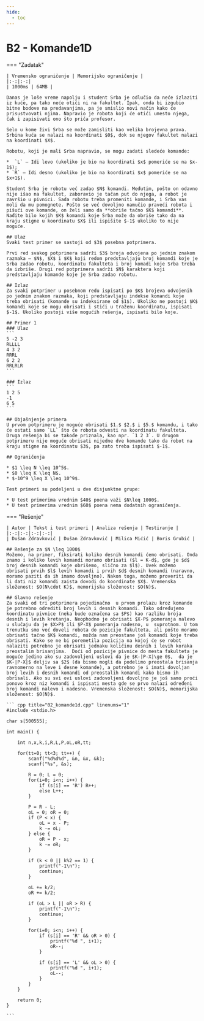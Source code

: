 ```yaml
---
hide:
  - toc
---
```


# B2 - Komande1D

=== "Zadatak"
	
	| Vremensko ograničenje | Memorijsko ograničenje |
	|:-:|:-:|
	| 1000ms | 64MB |
	
	Danas je loše vreme napolju i student Srba je odlučio da neće izlaziti iz kuće, pa tako neće otići ni na fakultet. Ipak, onda bi izgubio bitne bodove na predavanjima, pa je smislio novi način kako će prisustvovati njima. Napravio je robota koji će otići umesto njega, čak i zapisivati ono što priča profesor.
	
	Selo u kome živi Srba se može zamisliti kao velika brojevna prava. Srbina kuća se nalazi na koordinati $0$, dok se njegov fakultet nalazi na koordinati $X$.
	
	Robotu, koji je mali Srba napravio, se mogu zadati sledeće komande:
	
	*  `L` – Idi levo (ukoliko je bio na koordinati $x$ pomeriće se na $x-1$);
	* `R` – Idi desno (ukoliko je bio na koordinati $x$ pomeriće se na $x+1$).
	
	Student Srba je robotu već zadao $N$ komandi. Međutim, pošto on odavno nije išao na fakultet, zaboravio je tačan put do njega, a robot je završio u pivnici. Sada robotu treba promeniti komande, i Srba vas moli da mu pomognete. Pošto se već dovoljno namučio praveći robota i pišući ove komande, on želi samo da **obriše tačno $K$ komandi**. Nađite bilo kojih $K$ komandi koje Srba može da obriše tako da na kraju stigne u koordinatu $X$ ili ispišite $-1$ ukoliko to nije moguće.
	
	## Ulaz
	Svaki test primer se sastoji od $3$ posebna potprimera.
	
	Prvi red svakog potprimera sadrži $3$ broja odvojena po jednim znakom razmaka – $N$, $X$ i $K$ koji redom predstavljaju broj komandi koje je Srba zadao robotu, koordinatu fakulteta i broj komadi koje Srba treba da izbriše. Drugi red potprimera sadrži $N$ karaktera koji predstavljaju komande koje je Srba zadao robotu.
	
	## Izlaz
	Za svaki potprimer u posebnom redu ispisati po $K$ brojeva odvojenih po jednim znakom razmaka, koji predstavljaju indekse komandi koje treba obrisati (komande su indeksirane od $1$). Ukoliko ne postoji $K$ komandi koje se mogu obrisati i stići u traženu koordinatu, ispisati $-1$. Ukoliko postoji više mogućih rešenja, ispisati bilo koje.
	
	## Primer 1
	### Ulaz
	```
	5 -2 3
	RLLLL
	4 3 2
	RRRL
	6 2 2
	RRLRLR
	```
	
	### Izlaz
	```
	1 2 5
	-1
	6 5
	```
	
	## Objašnjenje primera
	U prvom potprimeru je moguće obrisati $1.$ $2.$ i $5.$ komandu, i tako će ostati samo `LL` što će robota odvesti na koordinatu fakulteta. Druga rešenja bi se takođe priznala, kao npr. `1 2 3`. U drugom potprimeru nije moguće obrisati nijedne dve komande tako da robot na kraju stigne na koordinatu $3$, pa zato treba ispisati $-1$.
	
	## Ograničenja
	
	* $1 \leq N \leq 10^5$.
	* $0 \leq K \leq N$.
	* $-10^9 \leq X \leq 10^9$.
	
	Test primeri su podeljeni u dve disjunktne grupe:
	
	* U test primerima vrednim $40$ poena važi $N\leq 1000$.
	* U test primerima vrednim $60$ poena nema dodatnih ograničenja.
	

=== "Rešenje"
	
	| Autor | Tekst i test primeri | Analiza rеšenja | Testiranje |
	|:-:|:-:|:-:|:-:|
	| Dušan Zdravković | Dušan Zdravković | Milica Mićić | Boris Grubić |
	
	## Rešenje za $N \leq 1000$
	Možemo, na primer, fiksirati koliko desnih komandi ćemo obrisati. Onda znamo i koliko levih komandi moramo obrisati ($l = K-d$, gde je $d$ broj desnih komandi koje obrišemo, slično za $l$). Uvek možemo obrisati prvih $l$ levih komandi i prvih $d$ desnih komandi (naravno, moramo paziti da ih imamo dovoljno). Nakon toga, možemo proveriti da li dati niz komandi zaista dovodi do koordinate $X$. Vremenska složenost: $O(N\cdot K)$, memorijska složenost: $O(N)$.
	
	## Glavno rešenje
	Za svaki od tri potprimera pojedinačno  u prvom prolazu kroz komande je potrebno odrediti broj levih i desnih komandi. Tako određujemo koordinatu pivnice (neka bude označena sa $P$) kao razliku broja desnih i levih kretanja. Neophodno je obrisati $X-P$ pomeranja nalevo u slučaju da je $X>P$ ili $P-X$ pomeranja nadesno, u  suprotnom. U tom trenutku smo već doveli robota do pozicije fakulteta, ali pošto moramo obrisati tačno $K$ komandi, možda nam preostane još komandi koje treba obrisati. Kako se ne bi poremetila pozicija na kojoj će se robot nalaziti potrebno je obrisati jednaku količinu desnih i levih koraka preostalim brisanjima.  Doći od pozicije pivnice do mesta fakulteta je moguće jedino ako su zadovoljeni uslovi da je $K-|P-X|\ge 0$,  da je $K-|P-X|$ deljiv sa $2$ (da bismo mogli da podelimo preostala brisanja ravnomerno na leve i desne komande), a potrebno je i imati dovoljan broj levih i desnih komandi od preostalih komandi kako bismo ih obrisali. Ako su svi ovi uslovi zadovoljeni dovoljno je još samo proći ponovo kroz niz komandi i ispisati mesta gde se prvo nalazi određeni broj komandi nalevo i nadesno. Vremenska složenost: $O(N)$, memorijska složenost: $O(N)$.
	
	``` cpp title="02_komande1d.cpp" linenums="1"
	#include <stdio.h>
	
	char s[500555];
	
	int main() {
	
	    int n,x,k,i,R,L,P,oL,oR,tt;
	
	    for(tt=0; tt<3; tt++) {
	        scanf("%d%d%d", &n, &x, &k);
	        scanf("%s", &s);
	
	        R = 0; L = 0;
	        for(i=0; i<n; i++) {
	            if (s[i] == 'R') R++;
	            else L++;
	        }
	
	        P = R - L;
	        oL = 0; oR = 0;
	        if (P < x) {
	            oL = x - P;
	            k -= oL;
	        } else {
	            oR = P - x;
	            k -= oR;
	        }
	
	        if (k < 0 || k%2 == 1) {
	            printf("-1\n");
	            continue;
	        }
	
	        oL += k/2;
	        oR += k/2;
	
	        if (oL > L || oR > R) {
	            printf("-1\n");
	            continue;
	        }
	
	        for(i=0; i<n; i++) {
	            if (s[i] == 'R' && oR > 0) {
	                printf("%d ", i+1);
	                oR--;
	            }
	
	            if (s[i] == 'L' && oL > 0) {
	                printf("%d ", i+1);
	                oL--;
	            }
	        }
	    }
	
	    return 0;
	}

	```
